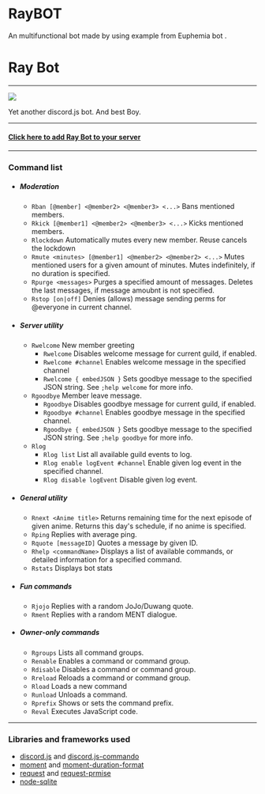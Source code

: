 # RayBOT
An multifunctional bot made by using example from Euphemia bot .
# Ray Bot
***
![](https://cdn.discordapp.com/attachments/740518490003341314/744852639963152435/IMG_20200817_150803.jpg)

Yet another discord.js bot. And best Boy.
***
#### [Click here to add Ray Bot to your server](https://discordapp.com/oauth2/authorize?client_id=733873434458849411&scope=bot&permissions=2146827511)
***
### Command list
*   ##### Moderation
    * `Rban [@member] <@member2> <@member3> <...>` Bans mentioned members.
    * `Rkick [@member1] <@member2> <@member3> <...>` Kicks mentioned members.
    * `Rlockdown` Automatically mutes every new member. Reuse cancels the lockdown
    * `Rmute <minutes> [@member1] <@member2> <@member2> <...>` Mutes mentioned users for a given amount of minutes. Mutes indefinitely, if no duration is specified.
    * `Rpurge <messages>` Purges a specified amount of messages. Deletes the last messages, if message amoubnt is not specified.
    * `Rstop [on|off]` Denies (allows) message sending perms for @everyone in current channel.

*   ##### Server utility
    *  `Rwelcome` New member greeting
        *  `Rwelcome` Disables welcome message for current guild, if enabled.
        *  `Rwelcome #channel` Enables welcome message in the specified channel
        *  `Rwelcome { embedJSON }` Sets goodbye message to the specified JSON string. See `;help welcome` for more info.
    *  `Rgoodbye` Member leave message.
        *  `Rgoodbye` Disables goodbye message for current guild, if enabled.
        *  `Rgoodbye #channel` Enables goodbye message in the specified channel.
        *  `Rgoodbye { embedJSON }` Sets goodbye message to the specified JSON string. See `;help goodbye` for more info.
    * `Rlog`
        * `Rlog list` List all available guild events to log.
        * `Rlog enable logEvent #channel` Enable given log event in the specified channel.
        * `Rlog disable logEvent` Disable given log event.

*   ##### General utility
    * `Rnext <Anime title>` Returns remaining time for the next episode of given anime. Returns this day's schedule, if no anime is specified.
    * `Rping` Replies with average ping.
    * `Rquote [messageID]` Quotes a message by given ID.
    * `Rhelp <commandName>` Displays a list of available commands, or detailed information for a specified command.
    * `Rstats` Displays bot stats

*   ##### Fun commands
    * `Rjojo` Replies with a random JoJo/Duwang quote.
    * `Rment` Replies with a random MENT dialogue.

*   ##### Owner-only commands
    * `Rgroups` Lists all command groups.
    * `Renable` Enables a command or command group.
    * `Rdisable` Disables a command or command group.
    * `Rreload` Reloads a command or command group.
    * `Rload` Loads a new command
    * `Runload` Unloads a command.
    * `Rprefix` Shows or sets the command prefix.
    * `Reval` Executes JavaScript code.
***
### Libraries and frameworks used
* [discord.js](https://github.com/discordjs/discord.js/) and [discord.js-commando](https://github.com/discordjs/Commando)
* [moment](https://github.com/moment/moment/) and [moment-duration-format](https://github.com/jsmreese/moment-duration-format)
* [request](https://github.com/request/request) and [request-prmise](https://github.com/request/request-promise)
*   [node-sqlite](https://github.com/kriasoft/node-sqlite/)
